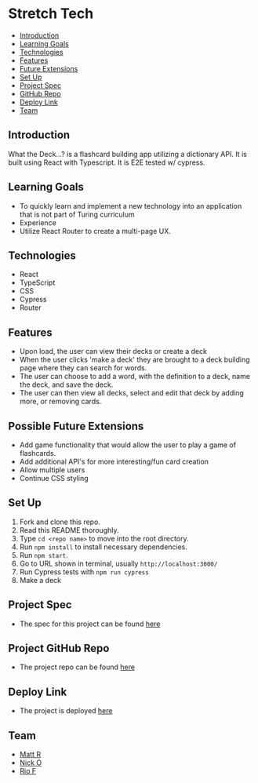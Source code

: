 
# Stretch Tech

- [Introduction](#introduction)
- [Learning Goals](#learning-goals)
- [Technologies](#technologies)
- [Features](#features)
- [Future Extensions](#possible-future-extensions)
- [Set Up](#set-up)
- [Project Spec](#project-spec)
- [GitHub Repo](#github-repo)
- [Deploy Link](#deploy-link)
- [Team](#team)


## Introduction
What the Deck...? is a flashcard building app utilizing a dictionary API.  It is built using React with Typescript. It is E2E tested w/ cypress. 


## Learning Goals
- To quickly learn and implement a new technology into an application that is not part of Turing curriculum
- Experience 
- Utilize React Router to create a multi-page UX.


## Technologies

  - React
  - TypeScript
  - CSS
  - Cypress
  - Router


## Features
- Upon load, the user can view their decks or create a deck
- When the user clicks 'make a deck' they are brought to a deck building page where they can search for words.
- The user can choose to add a word, with the definition to a deck, name the deck, and save the deck.
- The user can then view all decks, select and edit that deck by adding more, or removing cards.


## Possible Future Extensions
- Add game functionality that would allow the user to play a game of flashcards.
- Add additional API's for more interesting/fun card creation
- Allow multiple users
- Continue CSS styling


## Set Up
1. Fork and clone this repo.
2. Read this README thoroughly.
3. Type `cd <repo name>` to move into the root directory.
4. Run `npm install` to install necessary dependencies.
5. Run `npm start`.
6. Go to URL shown in terminal, usually `http://localhost:3000/`
7. Run Cypress tests with `npm run cypress`
8. Make a deck


## Project Spec
- The spec for this project can be found [here](https://frontend.turing.edu/projects/module-3/stretch.html)


## Project GitHub Repo
- The project repo can be found [here](https://github.com/mattruder/stretch-tech-flashcards-project)


## Deploy Link
- The project is deployed [here](https://fathomless-plateau-75788.herokuapp.com/)


## Team
- [Matt R](https://github.com/mattruder)
- [Nick O](https://github.com/orlov-n)
- [Rio F](https://github.com/friotious)


